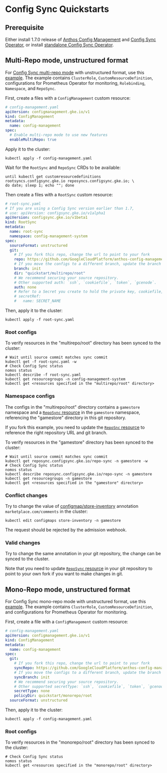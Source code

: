 # Config Sync Quickstarts

## Prerequisite 

Either install 1.7.0 release of [Anthos Config Management](https://cloud.google.com/anthos-config-management/docs/how-to/installing) and [Config Sync Operator](https://cloud.google.com/anthos-config-management/docs/how-to/installing-config-sync), or install [standalone Config Sync Operator](https://cloud.google.com/kubernetes-engine/docs/add-on/config-sync/how-to/installing).

## Multi-Repo mode, unstructured format

For [Config Sync multi-repo mode](https://cloud.google.com/kubernetes-engine/docs/add-on/config-sync/how-to/multi-repo) with unstructured format, use this [example](multirepo/).
The example contains `ClusterRole`, `CustomResourceDefinition`, configurations for Prometheus Operator for monitoring, `Rolebinding`, `Namespace`, and `RepoSync`.

First, create a files with a `ConfigManagement` custom resource:

```yaml
# config-management.yaml
apiVersion: configmanagement.gke.io/v1
kind: ConfigManagement
metadata:
  name: config-management
spec:
  # Enable multi-repo mode to use new features
  enableMultiRepo: true
```

Apply it to the cluster:

```console
kubectl apply -f config-management.yaml
```

Wait for the `RootSync` and `RepoSync` CRDs to be available:

```console
until kubectl get customresourcedefinitions rootsyncs.configsync.gke.io reposyncs.configsync.gke.io; \
do date; sleep 1; echo ""; done
```

Then create a files with a `RootSync` custom resource:

```yaml
# root-sync.yaml
# If you are using a Config Sync version earlier than 1.7,
# use: apiVersion: configsync.gke.io/v1alpha1
apiVersion: configsync.gke.io/v1beta1
kind: RootSync
metadata:
  name: root-sync
  namespace: config-management-system
spec:
  sourceFormat: unstructured
  git:
    # If you fork this repo, change the url to point to your fork
    repo: https://github.com/GoogleCloudPlatform/anthos-config-management-samples/
    # If you move the configs to a different branch, update the branch here
    branch: init
    dir: "quickstart/multirepo/root"
    # We recommend securing your source repository.
    # Other supported auth: `ssh`, `cookiefile`, `token`, `gcenode`.
    auth: none
    # Refer to a Secret you create to hold the private key, cookiefile, or token.
    # secretRef:
    #   name: SECRET_NAME
```

Then, apply it to the cluster:

```console
kubectl apply -f root-sync.yaml
```

### Root configs

To verify resources in the "multirepo/root" directory has been synced to the cluster:

```console
# Wait until source commit matches sync commit
kubectl get -f root-sync.yaml -w
# Check Config Sync status
nomos status
kubectl describe -f root-sync.yaml
kubectl get resourcegroups -n config-management-system
kubectl get <resources specified in the "multirepo/root" directory>
```

### Namespace configs

The configs in the "multirepo/root" directory contains a `gamestore` namespace and a [`RepoSync` resource](multirepo/root/reposync-gamestore.yaml) in the `gamestore` namespace, referencing the "gamestore" directory in this git repository.

If you fork this example, you need to update the [`RepoSnc` resource](multirepo/root/reposync-gamestore.yaml)
to reference the right repository URL and git branch.

To verify resources in the "gamestore" directory has been synced to the cluster:

```console
# Wait until source commit matches sync commit
kubectl get reposync.configsync.gke.io/repo-sync -n gamestore -w
# Check Config Sync status
nomos status
kubectl describe reposync.configsync.gke.io/repo-sync -n gamestore
kubectl get resourcegroups -n gamestore
kubectl get <resources specified in the "gamestore" directory>
```

### Conflict changes

Try to change the value of [configmap/store-inventory](multirepo/namespaces/gamestore/configmap-inventory.yaml) annotation `marketplace.com/comments` in the cluster:

```console
kubectl edit configmaps store-inventory -n gamestore
```

The request should be rejected by the admission webhook.

### Valid changes

Try to change the same annotation in your git repository, the change can be synced to the cluster.

Note that you need to update [`RepoSync` resource](multirepo/root/reposync-gamestore.yaml) in your git repository to point to your own fork if you want to make changes in git.

## Mono-Repo mode, unstructured format

For Config Sync mono-repo mode with unstructured format, use this [example](monorepo/root).
The example contains `ClusterRole`, `CustomResourceDefinition`, and configurations for Prometheus Operator for monitoring.

First, create a file with a `ConfigManagement` custom resource:

```yaml
# config-management.yaml
apiVersion: configmanagement.gke.io/v1
kind: ConfigManagement
metadata:
  name: config-management
spec:
  git:
    # If you fork this repo, change the url to point to your fork
    syncRepo: https://github.com/GoogleCloudPlatform/anthos-config-management-samples/
    # If you move the configs to a different branch, update the branch here
    syncBranch: init
    # We recommend securing your source repository.
    # Other supported secretType: `ssh`, `cookiefile`, `token`, `gcenode`.
    secretType: none
    policyDir: quickstart/monorepo/root
  sourceFormat: unstructured
```

Then, apply it to the cluster:

```console
kubectl apply -f config-management.yaml
```

### Root configs

To verify resources in the "monorepo/root" directory has been synced to the cluster:

```console
# Check Config Sync status
nomos status
kubectl get <resources specified in the "monorepo/root" directory>
```
